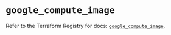 # `google_compute_image`

Refer to the Terraform Registry for docs: [`google_compute_image`](https://registry.terraform.io/providers/hashicorp/google-beta/6.48.0/docs/resources/google_compute_image).
